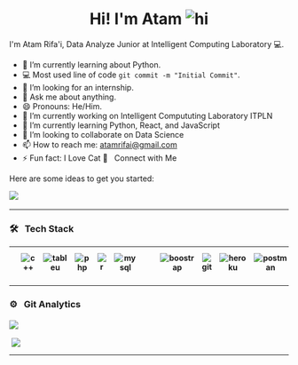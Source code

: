 <p align="center">
<h1 align="center"> Hi! I'm Atam <img src="https://user-images.githubusercontent.com/1303154/88677602-1635ba80-d120-11ea-84d8-d263ba5fc3c0.gif" width="28px" alt="hi"></h1>

I'm Atam Rifa'i, Data Analyze Junior at Intelligent Computing Laboratory 💻.

<!-- TODO: Add last video link -->

- :seedling: I’m currently learning about Python.
- :computer: Most used line of code `git commit -m "Initial Commit"`.
- 🤔 I’m looking for an internship.
- :speech_balloon: Ask me about anything.
- 😄 Pronouns: He/Him.
- 🔭 I’m currently working on Intelligent Compututing Laboratory ITPLN
- 🌱 I’m currently learning Python, React, and JavaScript
- 👯 I’m looking to collaborate on Data Science
- 📫 How to reach me: atamrifai@gmail.com
- ⚡ Fun fact: I Love Cat
🤝 &nbsp; Connect with Me

Here are some ideas to get you started:



[<img src="https://img.shields.io/badge/linkedin-%230077B5.svg?&style=for-the-badge&logo=linkedin&logoColor=white" />](https://www.linkedin.com/in/atam-sujiwanto)

<hr>

### 🛠 &nbsp; Tech Stack

|<img src="https://raw.githubusercontent.com/devicons/devicon/master/icons/python/python-original.svg" alt="python" width="40"> | <img src="https://raw.githubusercontent.com/coderjojo/coderjojo/master/img/cpp.png" alt="c++" width="40"> | <img src="https://cdn.worldvectorlogo.com/logos/tableau-software.svg" alt="tableu" width="40"> | <img src="https://www.vectorlogo.zone/logos/php/php-ar21.svg" alt="php" width="40"> |<img src="https://www.vectorlogo.zone/logos/r-project/r-project-icon.svg" alt="r" width="40"> | <img src="https://www.vectorlogo.zone/logos/mysql/mysql-ar21.svg" alt="mysql" width="40">| <img src="https://raw.githubusercontent.com/devicons/devicon/master/icons/html5/html5-original-wordmark.svg" alt="html5" width="40"> | <img src="https://raw.githubusercontent.com/devicons/devicon/master/icons/css3/css3-original-wordmark.svg" alt="css3" width="45" height="45"/> |  <img src="https://www.vectorlogo.zone/logos/getbootstrap/getbootstrap-icon.svg" alt="boostrap" width="40"> | <img src="https://www.vectorlogo.zone/logos/git-scm/git-scm-icon.svg" alt="git" width="40">  | <img src="https://www.vectorlogo.zone/logos/heroku/heroku-icon.svg" alt="heroku" width="40"> | <img src="https://www.vectorlogo.zone/logos/getpostman/getpostman-icon.svg" alt="postman" width="40"> |  <img src="https://www.vectorlogo.zone/logos/visualstudio_code/visualstudio_code-icon.svg" alt="postman" width="40">
|:-:|:-:|:-:|:-:|:-:|:-:|:-:|:-:|:-:|:-:|:-:|:-:|:-:|
<hr>

### ⚙️ &nbsp; Git Analytics
 
<p><img align="center" src="https://github-readme-stats.vercel.app/api?username=atamrifai&theme=dark&show_icons=true" /></p>
<p>&nbsp;<img align="center" src="https://github-readme-stats.vercel.app/api/top-langs/?username=atamrifai&theme=dark&layout=compact" width="410" /></p>

------



